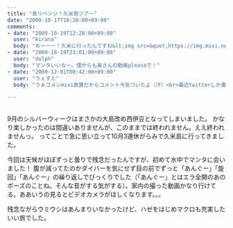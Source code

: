 ```yaml
---
title: "島リベンジ！久米島ツアー"
date: "2009-10-17T18:20:00+09:00"
comments:
- date: "2009-10-19T12:28:00+09:00"
  user: "kirana"
  body: "おーーー！久米に行ったんですね&lt;img src=&quot;https://img.mixi.net/img/emoji/72.gif&quot; alt=&quot;るんるん&quot; width=&quot;16&quot; height=&quot;16&quot; class=&quot;emoji&quot; border=&quot;0&quot;&gt;<br>マンタに会えて良かったですね～。<br>奥さんの動画upして下さい&lt;img src=&quot;https://img.mixi.net/img/emoji/28.gif&quot; alt=&quot;映画&quot; width=&quot;16&quot; height=&quot;16&quot; class=&quot;emoji&quot; border=&quot;0&quot;&gt;"
- date: "2009-10-19T23:01:00+09:00"
  user: "dolph"
  body: "マンタいいなー。僕からも奥さんの動画pleaseで！"
- date: "2009-12-01T00:42:00+09:00"
  user: "うぇすと"
  body: "うぁゴメンmixi放置だからコメント今気づいたよ（汗）<br>最近twitterしか書き込んでない。。。<br><br>いけてるマンタ動画、しばしお待ちください（って結構長いけどアップ出来るのかな？）"

---
```


<div class="diaryPhoto"><a href="/images/mixi/2009/1312974144_250.jpg" data-lightbox="64"><img src="/images/mixi/2009/.thumbnail/1312974144_250.jpg.jpg" alt="" /></a> <a href="/images/mixi/2009/1312974144_44.jpg" data-lightbox="64"><img src="/images/mixi/2009/.thumbnail/1312974144_44.jpg.jpg" alt="" /></a> <a href="/images/mixi/2009/1312974144_230.jpg" data-lightbox="64"><img src="/images/mixi/2009/.thumbnail/1312974144_230.jpg.jpg" alt="" /></a></div>
9月のシルバーウィークはまさかの大島改め西伊豆となってしまいました。
かなり楽しかったのは間違いありませんが、このままでは終われません。ええ終われませんっ。
ってことで急に思い立って10月3連休がらみで久米島に行ってきました。

今回は天候がほぼずっと曇りで残念だったんですが、初めて水中でマンタに会いました！
腹が減ってたのかダイバーを気にせず目の前でずっと「あんぐー」「旋回」「あんぐー」の繰り返しでびっくりでした（「あんぐー」とはエラ全開のあのポーズのことね。そんな音がする気がする）。家内の撮った動画かなり行けてる。ああいうの見るとビデオカメラがほしくなります。。。

残念ながらウミウシはあんまりいなかったけど、ハゼをはじめマクロも充実したいい旅でした。
